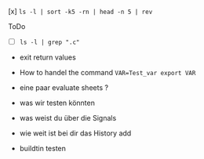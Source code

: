 [x] `ls -l | sort -k5 -rn | head -n 5 | rev`


ToDo
- [ ] `ls -l | grep ".c" `
- exit return values
- How to handel the command `VAR=Test_var export VAR`
- eine paar evaluate sheets ?
- was wir testen könnten 
- was weist du über die Signals 
- wie weit ist bei dir das History add 

- buildtin testen

